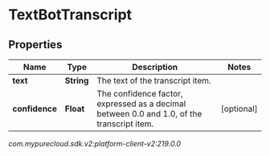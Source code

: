 # TextBotTranscript


## Properties

| Name | Type | Description | Notes |
| ------------ | ------------- | ------------- | ------------- |
| **text** | **String** | The text of the transcript item. |  |
| **confidence** | **Float** | The confidence factor, expressed as a decimal between 0.0 and 1.0, of the transcript item. |  [optional] |




_com.mypurecloud.sdk.v2:platform-client-v2:219.0.0_
